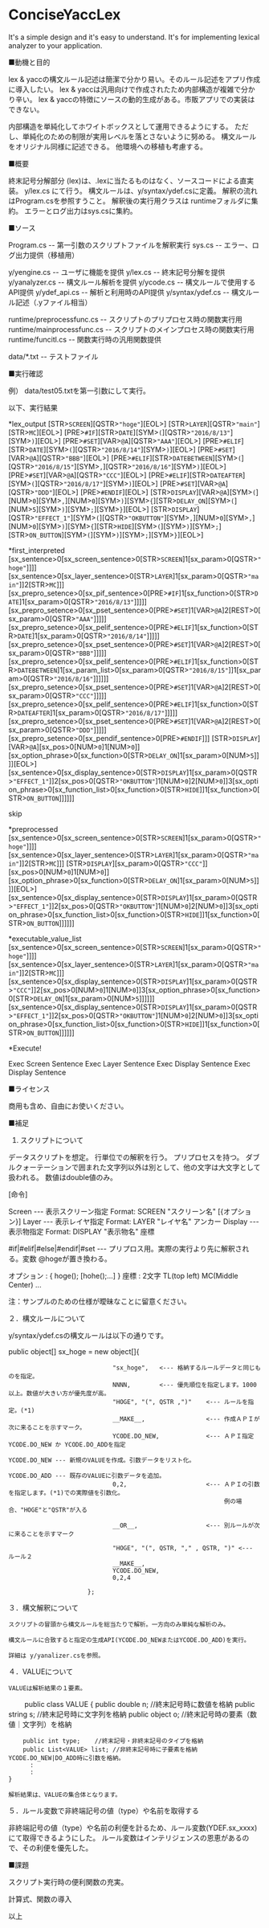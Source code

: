 # ConciseYaccLex
It's a simple design and it's easy to understand. It's for implementing lexical analyzer to your application.

■動機と目的

lex & yaccの構文ルール記述は簡潔で分かり易い。そのルール記述をアプリ作成に導入したい。
lex & yaccは汎用向けで作成されたため内部構造が複雑で分かり辛い。
lex & yaccの特徴にソースの動的生成がある。市販アプリでの実装はできない。

内部構造を単純化してホワイトボックスとして運用できるようにする。
ただし、単純化のための制限が実用レベルを落とさないように努める。
構文ルールをオリジナル同様に記述できる。
他環境への移植も考慮する。


■概要

終末記号分解部分 (lex)は、.lexに当たるものはなく、ソースコードによる直実装。 y/lex.cs にて行う。
構文ルールは、y/syntax/ydef.csに定義。
解釈の流れはProgram.csを参照すうこと。
解釈後の実行用クラスは runtimeフォルダに集約。
エラーとログ出力はsys.csに集約。

■ソース

Program.cs       -- 第一引数のスクリプトファイルを解釈実行
sys.cs           -- エラー、ログ出力提供（移植用）

y/yengine.cs     -- ユーザに機能を提供
y/lex.cs         -- 終末記号分解を提供
y/yanalyzer.cs   -- 構文ルール解析を提供
y/ycode.cs       -- 構文ルールで使用するAPI提供
y/ydef_api.cs    -- 解析と利用時のAPI提供
y/syntax/ydef.cs -- 構文ルール記述（.yファイル相当）

runtime/preprocessfunc.cs  -- スクリプトのプリプロセス時の関数実行用
runtime/mainprocessfunc.cs -- スクリプトのメインプロセス時の関数実行用
runtime/funcitl.cs         -- 関数実行時の汎用関数提供

data/*.txt       -- テストファイル

■実行確認

例） data/test05.txtを第一引数にして実行。

以下、実行結果

*lex_output
[STR>`SCREEN`][QSTR>`"hoge"`][EOL>]
[STR>`LAYER`][QSTR>`"main"`][STR>`MC`][EOL>]
[PRE>`#IF`][STR>`DATE`][SYM>`(`][QSTR>`"2016/8/13"`][SYM>`)`][EOL>]
[PRE>`#SET`][VAR>`@A`][QSTR>`"AAA"`][EOL>]
[PRE>`#ELIF`][STR>`DATE`][SYM>`(`][QSTR>`"2016/8/14"`][SYM>`)`][EOL>]
[PRE>`#SET`][VAR>`@A`][QSTR>`"BBB"`][EOL>]
[PRE>`#ELIF`][STR>`DATEBETWEEN`][SYM>`(`][QSTR>`"2016/8/15"`][SYM>`,`][QSTR>`"2016/8/16"`][SYM>`)`][EOL>]
[PRE>`#SET`][VAR>`@A`][QSTR>`"CCC"`][EOL>]
[PRE>`#ELIF`][STR>`DATEAFTER`][SYM>`(`][QSTR>`"2016/8/17"`][SYM>`)`][EOL>]
[PRE>`#SET`][VAR>`@A`][QSTR>`"DDD"`][EOL>]
[PRE>`#ENDIF`][EOL>]
[STR>`DISPLAY`][VAR>`@A`][SYM>`(`][NUM>`0`][SYM>`,`][NUM>`0`][SYM>`)`][SYM>`{`][STR>`DELAY_ON`][SYM>`(`][NUM>`5`][SYM>`)`][SYM>`;`][SYM>`}`][EOL>]
[STR>`DISPLAY`][QSTR>`"EFFECT_1"`][SYM>`(`][QSTR>`"OKBUTTON"`][SYM>`,`][NUM>`0`][SYM>`,`][NUM>`0`][SYM>`)`][SYM>`{`][STR>`HIDE`][SYM>`(`][SYM>`)`][SYM>`;`][STR>`ON_BUTTON`][SYM>`(`][SYM>`)`][SYM>`;`][SYM>`}`][EOL>]


*first_interpreted
[sx_sentence>0[sx_screen_sentence>0[STR>`SCREEN`]1[sx_param>0[QSTR>`"hoge"`]]]]
[sx_sentence>0[sx_layer_sentence>0[STR>`LAYER`]1[sx_param>0[QSTR>`"main"`]]2[STR>`MC`]]]
[sx_prepro_setence>0[sx_pif_sentence>0[PRE>`#IF`]1[sx_function>0[STR>`DATE`]1[sx_param>0[QSTR>`"2016/8/13"`]]]]]
[sx_prepro_setence>0[sx_pset_sentence>0[PRE>`#SET`]1[VAR>`@A`]2[REST>0[sx_param>0[QSTR>`"AAA"`]]]]]
[sx_prepro_setence>0[sx_pelif_sentence>0[PRE>`#ELIF`]1[sx_function>0[STR>`DATE`]1[sx_param>0[QSTR>`"2016/8/14"`]]]]]
[sx_prepro_setence>0[sx_pset_sentence>0[PRE>`#SET`]1[VAR>`@A`]2[REST>0[sx_param>0[QSTR>`"BBB"`]]]]]
[sx_prepro_setence>0[sx_pelif_sentence>0[PRE>`#ELIF`]1[sx_function>0[STR>`DATEBETWEEN`]1[sx_param_list>0[sx_param>0[QSTR>`"2016/8/15"`]]1[sx_param>0[QSTR>`"2016/8/16"`]]]]]]
[sx_prepro_setence>0[sx_pset_sentence>0[PRE>`#SET`]1[VAR>`@A`]2[REST>0[sx_param>0[QSTR>`"CCC"`]]]]]
[sx_prepro_setence>0[sx_pelif_sentence>0[PRE>`#ELIF`]1[sx_function>0[STR>`DATEAFTER`]1[sx_param>0[QSTR>`"2016/8/17"`]]]]]
[sx_prepro_setence>0[sx_pset_sentence>0[PRE>`#SET`]1[VAR>`@A`]2[REST>0[sx_param>0[QSTR>`"DDD"`]]]]]
[sx_prepro_setence>0[sx_pendif_sentence>0[PRE>`#ENDIF`]]]
[STR>`DISPLAY`][VAR>`@A`][sx_pos>0[NUM>`0`]1[NUM>`0`]][sx_option_phrase>0[sx_function>0[STR>`DELAY_ON`]1[sx_param>0[NUM>`5`]]]][EOL>]
[sx_sentence>0[sx_display_sentence>0[STR>`DISPLAY`]1[sx_param>0[QSTR>`"EFFECT_1"`]]2[sx_pos>0[QSTR>`"OKBUTTON"`]1[NUM>`0`]2[NUM>`0`]]3[sx_option_phrase>0[sx_function_list>0[sx_function>0[STR>`HIDE`]]1[sx_function>0[STR>`ON_BUTTON`]]]]]]

skip

*preprocessed
[sx_sentence>0[sx_screen_sentence>0[STR>`SCREEN`]1[sx_param>0[QSTR>`"hoge"`]]]]
[sx_sentence>0[sx_layer_sentence>0[STR>`LAYER`]1[sx_param>0[QSTR>`"main"`]]2[STR>`MC`]]]
[STR>`DISPLAY`][sx_param>0[QSTR>`"CCC"`]][sx_pos>0[NUM>`0`]1[NUM>`0`]][sx_option_phrase>0[sx_function>0[STR>`DELAY_ON`]1[sx_param>0[NUM>`5`]]]][EOL>]
[sx_sentence>0[sx_display_sentence>0[STR>`DISPLAY`]1[sx_param>0[QSTR>`"EFFECT_1"`]]2[sx_pos>0[QSTR>`"OKBUTTON"`]1[NUM>`0`]2[NUM>`0`]]3[sx_option_phrase>0[sx_function_list>0[sx_function>0[STR>`HIDE`]]1[sx_function>0[STR>`ON_BUTTON`]]]]]]

*executable_value_list
[sx_sentence>0[sx_screen_sentence>0[STR>`SCREEN`]1[sx_param>0[QSTR>`"hoge"`]]]]
[sx_sentence>0[sx_layer_sentence>0[STR>`LAYER`]1[sx_param>0[QSTR>`"main"`]]2[STR>`MC`]]]
[sx_sentence>0[sx_display_sentence>0[STR>`DISPLAY`]1[sx_param>0[QSTR>`"CCC"`]]2[sx_pos>0[NUM>`0`]1[NUM>`0`]]3[sx_option_phrase>0[sx_function>0[STR>`DELAY_ON`]1[sx_param>0[NUM>`5`]]]]]]
[sx_sentence>0[sx_display_sentence>0[STR>`DISPLAY`]1[sx_param>0[QSTR>`"EFFECT_1"`]]2[sx_pos>0[QSTR>`"OKBUTTON"`]1[NUM>`0`]2[NUM>`0`]]3[sx_option_phrase>0[sx_function_list>0[sx_function>0[STR>`HIDE`]]1[sx_function>0[STR>`ON_BUTTON`]]]]]]


*Execute!

Exec Screen Sentence
Exec Layer Sentence
Exec Display Sentence
Exec Display Sentence

■ライセンス

商用も含め、自由にお使いください。


■補足

1. スクリプトについて

データスクリプトを想定。
行単位での解釈を行う。
プリプロセスを持つ。
ダブルクォーテーションで囲まれた文字列以外は別として、他の文字は大文字として扱われる。
数値はdouble値のみ。

[命令]

Screen  --- 表示スクリーン指定   Format: SCREEN  "スクリーン名" [{オプション}]
Layer   --- 表示レイヤ指定       Format: LAYER   "レイヤ名" アンカー 
Display --- 表示物指定           Format: DISPLAY "表示物名" 座標

#if|#elif|#else|#endif|#set --- プリプロス用。実際の実行より先に解釈される。変数 @hogeが置き換わる。

オプション : { hoge(); [hohe();...] } 
座標       : 2文字 TL(top left) MC(Middle Center) ...

注：サンプルのための仕様が曖昧なことに留意ください。


２．構文ルールについて

y/syntax/ydef.csの構文ルールは以下の通りです。

public object[] sx_hoge = new object[]{ 

                                 "sx_hoge",   <--- 格納するルールデータと同じものを指定。
								 NNNN,        <--- 優先順位を指定します。1000以上。数値が大きい方が優先度が高。
								 "HOGE", "(", QSTR ,")"    <--- ルールを指定。(*1)
								 __MAKE__,                 <--- 作成ＡＰＩが次に来ることを示すマーク。
								 YCODE.DO_NEW,             <--- ＡＰＩ指定  YCODE.DO_NEW か YCODE.DO_ADDを指定
								                                YCODE.DO_NEW --- 新規のVALUEを作成。引数データをリスト化。
																YCODE.DO_ADD --- 既存のVALUEに引数データを追加。
								 0,2,                      <--- ＡＰＩの引数を指定します。(*1)での実際値を引数化。
								                                例の場合、"HOGE"と"QSTR"が入る

							     __OR__,                   <--- 別ルールが次に来ることを示すマーク

								 "HOGE", "(", QSTR, "," , QSTR, ")" <--- ルール２
								 __MAKE__,
								 YCODE.DO_NEW,
								 0,2,4

                          };

３．構文解釈について

    スクリプトの冒頭から構文ルールを総当たりで解析。一方向のみ単純な解析のみ。

	構文ルールに合致すると指定の生成API(YCODE.DO_NEWまたはYCODE.DO_ADD)を実行。
	
	詳細は y/yanalizer.csを参照。
	

４．VALUEについて
	
	VALUEは解析結果の１要素。
　　
    public class VALUE
    {
        public double n;	//終末記号時に数値を格納
        public string s;	//終末記号時に文字列を格納
        public object o;	//終末記号時の要素（数値｜文字列）を格納

        public int type;	//終末記号・非終末記号のタイプを格納
        public List<VALUE> list; //非終末記号時に子要素を格納　YCODE.DO_NEW|DO_ADD時に引数を格納。
		  :
		  :
    }

	解析結果は、VALUEの集合体となります。


５．ルール変数で非終端記号の値（type）や名前を取得する

非終端記号の値（type）や名前の利便を計るため、ルール変数(YDEF.sx_xxxx)にて取得できるようにした。
ルール変数はインテリジェンスの恩恵があるので、その利便を優先した。


■課題

スクリプト実行時の便利関数の充実。

計算式、関数の導入


以上

